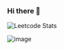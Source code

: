 ### Hi there 👋

<!--
**rusandorx/rusandorx** is a ✨ _special_ ✨ repository because its `README.md` (this file) appears on your GitHub profile.

[https://www.codewars.com/users/rusandor/badges/large]
-->

![Leetcode Stats](https://leetcard.jacoblin.cool/rusandor)

![image](https://user-images.githubusercontent.com/53060411/209166207-d9ac8e87-de60-4807-8434-ca7696181bc1.png)
